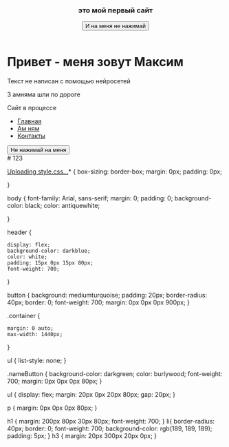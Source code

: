 <!DOCTYPE html>
<html lang="ru">

<head>
    <meta charset="UTF-8">
    <meta name="viewport" content="width=device-width, initial-scale=1.0">
    <title>домашнее задание</title>
    <link rel="stylesheet" href="./assets/css/style.css">
</head>

<body>
    <header><h3>это мой первый сайт</h3>
        <button>И на меня не нажимай</button>
    </header>
    <h1>Привет - меня зовут Максим</h1>
    <p>Текст не написан с помощью нейросетей</p>
    <p>3 амняма шли по дороге</p>
    <p>Сайт в процессе</p>
    <nav>
        <ul>
            <li><a href="#">Главная</a></li>
            <li><a href="#">Ам ням</a></li>
            <li><a href="#">Контакты</a></li>
        </ul>
    </nav>
    <button class="nameButton">Не нажимай на меня</button>
    <div class="container"></div>
    </div>
</body>

</html># 123


[Uploading style.css…]()* {
    box-sizing: border-box;
    margin: 0px;
    padding: 0px;
   

}

body {
    font-family: Arial, sans-serif;
    margin: 0;
    padding: 0;
    background-color: black;
    color: antiquewhite;
    
}

header {

    display: flex;
    background-color: darkblue;
    color: white;
    padding: 15px 0px 15px 80px;
    font-weight: 700;
}

button {
    background: mediumturquoise;
    padding: 20px;
    border-radius: 40px;
    border: 0;
    font-weight: 700;
    margin: 0px 0px 0px 900px;
}

.container {

    margin: 0 auto;
    max-width: 1440px;

}

ul {
    list-style: none;
}

.nameButton {
    background-color: darkgreen;
    color: burlywood;
    font-weight: 700;
    margin: 0px 0px 0px 80px;
}

ul {
    display: flex;
    margin: 20px 0px 20px 80px;
    gap: 20px;
}

p {
    margin: 0px 0px 0px 80px;
}

h1 {
    margin: 200px 80px 30px 80px;
    font-weight: 700;
}
li{
    border-radius: 40px;
    border: 0;
    font-weight: 700;
    background-color: rgb(189, 189, 189);
    padding: 5px;
}
h3 {
    margin: 20px 300px 20px 0px;
}




